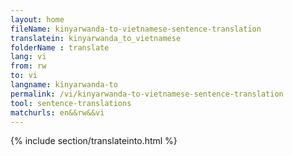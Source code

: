 ```yaml
---
layout: home
fileName: kinyarwanda-to-vietnamese-sentence-translation
translatein: kinyarwanda_to_vietnamese
folderName : translate
lang: vi
from: rw
to: vi
langname: kinyarwanda-to
permalink: /vi/kinyarwanda-to-vietnamese-sentence-translation
tool: sentence-translations
matchurls: en&&rw&&vi
---
```

{% include section/translateinto.html %}
